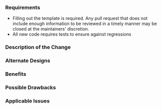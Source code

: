 ### Requirements

* Filling out the template is required. Any pull request that does not include
enough information to be reviewed in a timely manner may be closed at the
maintainers' discretion.
* All new code requires tests to ensure against regressions

### Description of the Change

<!-- We must be able to understand the design of your change from this
description. If we can't get a good idea of what the code will be doing from the
description here, the pull request may be closed at the maintainers' discretion. -->

### Alternate Designs

<!-- Explain what other alternates were considered and why the proposed version
was selected -->

### Benefits

<!-- What benefits will be realized by the code change? -->

### Possible Drawbacks

<!-- What are the possible side-effects or negative impacts of the code change? -->

### Applicable Issues

<!-- Enter any applicable Issues here -->
